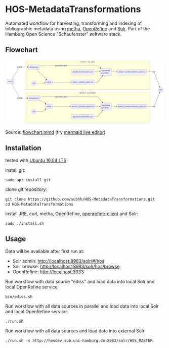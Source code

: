 # HOS-MetadataTransformations

Automated workflow for harvesting, transforming and indexing of bibliographic metadata using [metha](https://github.com/miku/metha), [OpenRefine](http://openrefine.org/) and [Solr](http://lucene.apache.org/solr/). Part of the Hamburg Open Science "Schaufenster" software stack.

## Flowchart

![Mermaid Flowchart](flowchart.png)

Source: [flowchart.mmd](flowchart.mmd) (try [mermaid live editor](https://mermaidjs.github.io/mermaid-live-editor/))

## Installation

tested with [Ubuntu 16.04 LTS](https://www.ubuntu.com/download/desktop)

install git:

```
sudo apt install git
```

clone git repository:

```
git clone https://github.com/subhh/HOS-MetadataTransformations.git
cd HOS-MetadataTransformations
```

install JRE, curl, metha, OpenRefine, [openrefine-client](https://github.com/opencultureconsulting/openrefine-client) and Solr:

```
sudo ./install.sh
```

## Usage

Data will be available after first run at:

* Solr admin: <http://localhost:8983/solr/#/hos>
* Solr browse: <http://localhost:8983/solr/hos/browse>
* OpenRefine: <http://localhost:3333>

Run workflow with data source "ediss" and load data into local Solr and local OpenRefine service

```
bin/ediss.sh
```

Run workflow with all data sources in parallel and load data into local Solr and local OpenRefine service:

```
./run.sh
```

Run workflow with all data sources and load data into external Solr

```
./run.sh -s http://hosdev.sub.uni-hamburg.de:8983/solr/HOS_MASTER

```
